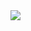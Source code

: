 <div style="dispay: flex">
 <img src="https://github-readme-stats.vercel.app/api/top-langs/?username=diana-matkava&langs_count=5"/>
<!--  <div style="float: right">
  <img height="200" width="350" src="https://github.r2v.ch/codewars?user=diana-matkava&top_languages=true&hide_clan=true&stroke=%23b362ff&theme=dark"/>
  <img height="200" width="350" src="http://github-readme-streak-stats.herokuapp.com?user=diana-matkava&theme=codestackr"/>
  <img height="200" width="350" src="https://github-readme-stats.vercel.app/api/top-langs/?username=diana-matkava&layout=compact&theme=vision-friendly-dark"/>
  <img height="200" width="450" src="https://github-readme-stats.vercel.app/api?username=diana-matkava&count_private=true&show_icons=true&theme=vision-friendly-dark&hide_border=true&custom_title=My%20GitHub%20Stats"/>
 </div> -->
</div>

